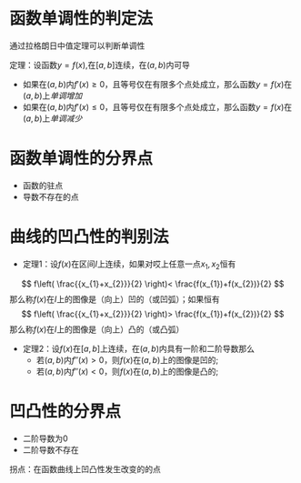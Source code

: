 # 函数单调性的判定法
通过拉格朗日中值定理可以判断单调性

定理：设函数$y=f(x)$,在$[a,b]$连续，在$(a,b)$内可导

- 如果在$(a,b)$内$f'(x)\geq 0$，且等号仅在有限多个点处成立，那么函数$y=f(x)$在$(a,b)$上*单调增加*
- 如果在$(a,b)$内$f'(x)\leq 0$，且等号仅在有限多个点处成立，那么函数$y=f(x)$在$(a,b)$上*单调减少*

# 函数单调性的分界点

- 函数的驻点
- 导数不存在的点

# 曲线的凹凸性的判别法

- 定理1：设$f(x)$在区间$I$上连续，如果对哎上任意一点$x_{1},x_{2}$恒有

$$
f\left( \frac{{x_{1}+x_{2}}}{2} \right)< \frac{f(x_{1})+f(x_{2})}{2}
$$
那么称$f(x)$在$I$上的图像是（向上）凹的（或凹弧）；如果恒有
$$
f\left( \frac{{x_{1}+x_{2}}}{2} \right)> \frac{f(x_{1})+f(x_{2})}{2}
$$
那么称$f(x)$在$I$上的图像是（向上）凸的（或凸弧）

- 定理2：设$f(x)$在$[a,b]$上连续，在$(a,b)$内具有一阶和二阶导数那么
  - 若$(a,b)$内$f''(x)>0$，则$f(x)$在$(a,b)$上的图像是凹的;
  - 若$(a,b)$内$f''(x)<0$，则$f(x)$在$(a,b)$上的图像是凸的;

# 凹凸性的分界点

- 二阶导数为0
- 二阶导数不存在

拐点：在函数曲线上凹凸性发生改变的的点
